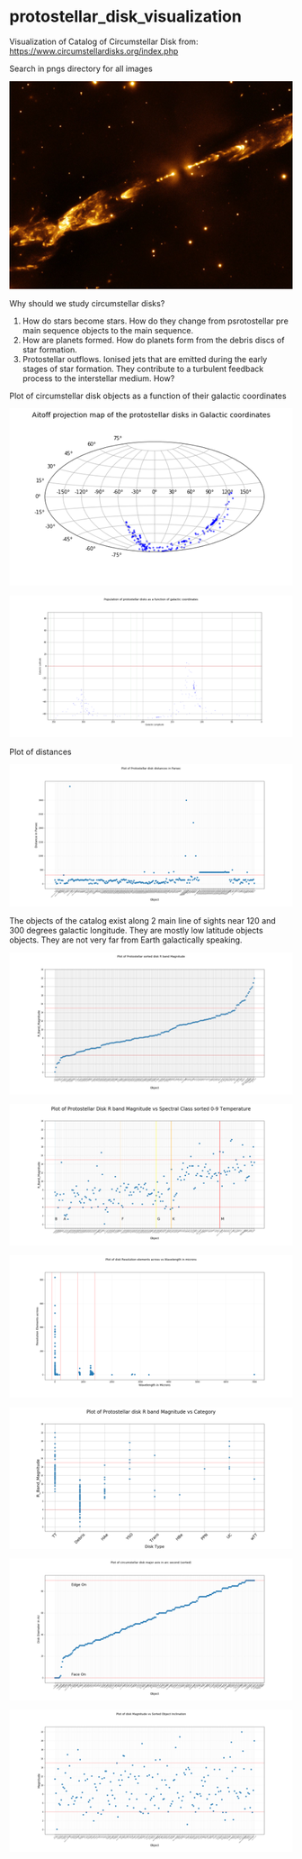 # protostellar_disk_visualization
Visualization of Catalog of Circumstellar Disk from: https://www.circumstellardisks.org/index.php

Search in pngs directory for all images

![HH 212](https://github.com/coderXmachina2/protostellar_disk_visualization/blob/master/pngs/pics/HH-212.jpg)

Why should we study circumstellar disks?

1. How do stars become stars. How do they change from psrotostellar pre main sequence objects to the main sequence.
2. How are planets formed. How do planets form from the debris discs of star formation.
3. Protostellar outflows. Ionised jets that are emitted during the early stages of star formation. They contribute to a turbulent feedback process to the interstellar medium. How?

Plot of circumstellar disk objects as a function of their galactic coordinates

![Aitoff Plot](https://github.com/coderXmachina2/protostellar_disk_visualization/blob/master/pngs/aitoff_plot.png)

![Plot of galactic coordinates](https://github.com/coderXmachina2/protostellar_disk_visualization/blob/master/pngs/disks_galactic_coordinates.png)

Plot of distances

![Plot of Distances](https://github.com/coderXmachina2/protostellar_disk_visualization/blob/master/pngs/disk_distances.png)

The objects of the catalog exist along 2 main line of sights near 120 and 300 degrees galactic longitude. They are mostly low latitude objects objects. They are not very far from Earth galactically speaking.

![Sorted Magnitude](https://github.com/coderXmachina2/protostellar_disk_visualization/blob/master/pngs/sorted_magnitude.png)

![Spec_class Magnitude](https://github.com/coderXmachina2/protostellar_disk_visualization/blob/master/pngs/spec_class_temp_magnitude.png)

![Resolution vs wavelengths](https://github.com/coderXmachina2/protostellar_disk_visualization/blob/master/pngs/Res_elem_across_vs_wavelenth_microns.png)

![magnitude_category](https://github.com/coderXmachina2/protostellar_disk_visualization/blob/master/pngs/magnitude_category.png)

![Disk major arc second sorted](https://github.com/coderXmachina2/protostellar_disk_visualization/blob/master/pngs/Disk_major_axis_arc_sec_sorted.png)

![magnitude_sorted_inclination](https://github.com/coderXmachina2/protostellar_disk_visualization/blob/master/pngs/Magnitude_sorted_inclination.png)


